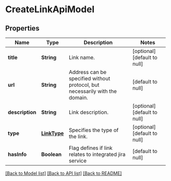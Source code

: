 # CreateLinkApiModel
## Properties

| Name | Type | Description | Notes |
|------------ | ------------- | ------------- | -------------|
| **title** | **String** | Link name. | [optional] [default to null] |
| **url** | **String** | Address can be specified without protocol, but necessarily with the domain. | [default to null] |
| **description** | **String** | Link description. | [optional] [default to null] |
| **type** | [**LinkType**](LinkType.md) | Specifies the type of the link. | [optional] [default to null] |
| **hasInfo** | **Boolean** | Flag defines if link relates to integrated jira service | [default to null] |

[[Back to Model list]](../README.md#documentation-for-models) [[Back to API list]](../README.md#documentation-for-api-endpoints) [[Back to README]](../README.md)

